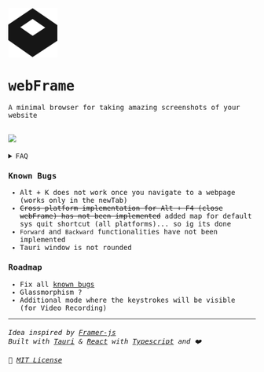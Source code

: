 <samp>
  
<img src="./src/assets/logo.png" width = 100px height=100px>
  
# webFrame
A minimal browser for taking amazing screenshots of your website

<br>
<img src="https://github.com/sr2echa/webFrame/assets/65058816/bef74070-0e06-4637-aa8c-b1fbd0324e8a">
<br><br>

<details>
<summary>FAQ</summary>

### Drag the Window

There is a small pill for dragging the window in the top center:

<img src="https://github.com/sr2echa/webFrame/assets/65058816/f0c8b30c-c25c-41e0-90b7-08be1fe91e07" width=500px>


### Close the Window

You can do that by either:

- End the process in Task Manager (Windows) / Activity Monitor (MacOS) / HTop (Linux)
- Keyboard shortcut <kbd>Alt</kbd> + <kbd>F4</kbd>

### Change the URL

<kbd>Alt</kbd> + <kbd>K</kbd> and Type the new URL to navigate to :)

### Navigation

- <kbd>Ctrl</kbd> + <kbd>Shift</kbd> + <kbd>[</kbd> - Backward
- <kbd>Ctrl</kbd> + <kbd>Shift</kbd> + <kbd>]</kbd> - Forward


</details>

### Known Bugs
- <kbd>Alt</kbd> + <kbd>K</kbd> does not work once you navigate to a webpage (works only in the newTab)
- ~~Cross platform implementation for <kbd>Alt</kbd> + <kbd>F4</kbd> (close webFrame) has not been implemented~~ added map for default sys quit shortcut (all platforms)... so ig its done 
- `Forward` and <code>Backward</code> functionalities have not been implemented
- Tauri window is not rounded


### Roadmap
- Fix all [known bugs](#known-bugs)
- Glassmorphism ?
- Additional mode where the keystrokes will be visible (for Video Recording)


---
<h6>
Idea inspired by <a href="https://github.com/stakes/Frameless">Framer-js</a><br>
Built with <a href="https://tauri.app/">Tauri</a> & <a href="https://react.dev/">React</a> with <a href="https://www.typescriptlang.org/">Typescript</a> and ❤️ <br><br>
📜 <a href="./LICENSE">MIT License</a> 
</h6>
</samp>
